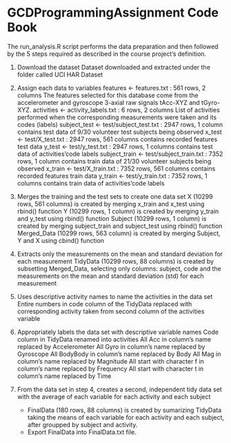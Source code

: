 # GCDProgrammingAssignment Code Book
The run_analysis.R script performs the data preparation and then followed by the 5 steps required as described in the course project’s definition.

1. Download the dataset
Dataset downloaded and extracted under the folder called UCI HAR Dataset

2. Assign each data to variables
    features <- features.txt : 561 rows, 2 columns 
    The features selected for this database come from the accelerometer and gyroscope 3-axial raw signals tAcc-XYZ and tGyro-XYZ.
    activities <- activity_labels.txt : 6 rows, 2 columns 
    List of activities performed when the corresponding measurements were taken and its codes (labels)
    subject_test <- test/subject_test.txt : 2947 rows, 1 column contains test data of 9/30 volunteer test subjects being observed
    x_test <- test/X_test.txt : 2947 rows, 561 columns contains recorded features test data
    y_test <- test/y_test.txt : 2947 rows, 1 columns contains test data of activities’code labels
    subject_train <- test/subject_train.txt : 7352 rows, 1 column contains train data of 21/30 volunteer subjects being observed
    x_train <- test/X_train.txt : 7352 rows, 561 columns contains recorded features train data
    y_train <- test/y_train.txt : 7352 rows, 1 columns contains train data of activities’code labels

3. Merges the training and the test sets to create one data set
    X (10299 rows, 561 columns) is created by merging x_train and x_test using rbind() function
    Y (10299 rows, 1 column) is created by merging y_train and y_test using rbind() function
    Subject (10299 rows, 1 column) is created by merging subject_train and subject_test using rbind() function
    Merged_Data (10299 rows, 563 column) is created by merging Subject, Y and X using cbind() function

4. Extracts only the measurements on the mean and standard deviation for each measurement
    TidyData (10299 rows, 88 columns) is created by subsetting Merged_Data, selecting only columns: subject, code and the measurements on the mean and standard deviation (std) for each measurement

5. Uses descriptive activity names to name the activities in the data set
Entire numbers in code column of the TidyData replaced with corresponding activity taken from second column of the  activities variable

6. Appropriately labels the data set with descriptive variable names
    Code column in TidyData renamed into activities
    All Acc in column’s name replaced by Accelerometer
    All Gyro in column’s name replaced by Gyroscope
    All BodyBody in column’s name replaced by Body
    All Mag in column’s name replaced by Magnitude
    All start with character f in column’s name replaced by Frequency
    All start with character t in column’s name replaced by Time

7. From the data set in step 4, creates a second, independent tidy data set with the average of each variable for each activity and each subject
    - FinalData (180 rows, 88 columns) is created by sumarizing TidyData taking the means of each variable for each activity and each subject, after groupped by subject and activity.
    - Export FinalData into FinalData.txt file.
